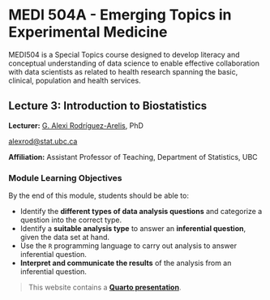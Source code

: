 # MEDI 504A - Emerging Topics in Experimental Medicine

MEDI504 is a Special Topics course designed to develop literacy and conceptual understanding of data science to enable effective collaboration with data scientists as related to health research spanning the basic, clinical, population and health services.

## Lecture 3: Introduction to Biostatistics

**Lecturer:** [G. Alexi Rodríguez-Arelis](https://alexrod.netlify.app), PhD

alexrod@stat.ubc.ca

**Affiliation:** Assistant Professor of Teaching, Department of Statistics, UBC

### Module Learning Objectives

By the end of this module, students should be able to:

- Identify the **different types of data analysis questions** and categorize a question into the correct type.
- Identify a  **suitable analysis type** to answer an **inferential question**, given the data set at hand.
- Use the `R` programming language to carry out analysis to answer inferential question.
- **Interpret and communicate the results** of the analysis from an inferential question.

> This website contains a [**Quarto presentation**](https://alexrod61.github.io/MEDI504-basic-biostats-2024/slides/MEDI504-basic-biostats-2024.html#/title-slide).



